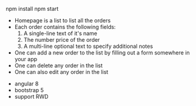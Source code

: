 npm install
npm start

* Homepage is a list to list all the orders
* Each order contains the following fields:
    1. A single-line text of it's name
    2. The number price of the order
    3. A multi-line optional text to specify additional notes
* One can add a new order to the list by filling out a form somewhere in your app
* One can delete any order in the list
* One can also edit any order in the list

- angular 8
- bootstrap 5
- support RWD